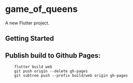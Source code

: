 # game_of_queens

A new Flutter project.

## Getting Started

## Publish build to Github Pages:

```
    flutter build web
    git push origin --delete gh-pages
    git subtree push --prefix build/web origin gh-pages
```